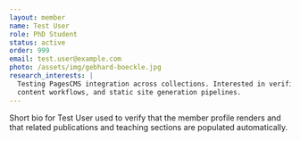```yaml
---
layout: member
name: Test User
role: PhD Student
status: active
order: 999
email: test.user@example.com
photo: /assets/img/gebhard-boeckle.jpg
research_interests: |
  Testing PagesCMS integration across collections. Interested in verification,
  content workflows, and static site generation pipelines.
---
```


Short bio for Test User used to verify that the member profile renders and that
related publications and teaching sections are populated automatically.
